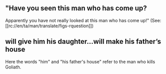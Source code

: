 ## "Have you seen this man who has come up? ##

Apparently you have not really looked at this man who has come up!" (See: [[rc://en/ta/man/translate/figs-rquestion]])

## will give him his daughter...will make his father’s house ##

Here the words "him" and "his father's house" refer to the man who kills Goliath.